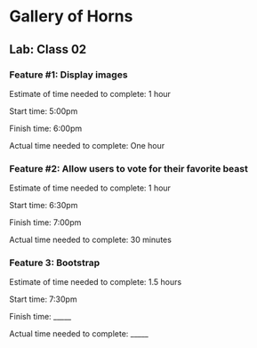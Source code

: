 # Gallery of Horns

## Lab: Class 02

### Feature #1: Display images

Estimate of time needed to complete: 1 hour

Start time: 5:00pm

Finish time: 6:00pm

Actual time needed to complete: One hour

### Feature #2: Allow users to vote for their favorite beast

Estimate of time needed to complete: 1 hour

Start time: 6:30pm

Finish time: 7:00pm

Actual time needed to complete: 30 minutes

### Feature 3: Bootstrap

Estimate of time needed to complete: 1.5 hours

Start time: 7:30pm

Finish time: _____

Actual time needed to complete: _____
